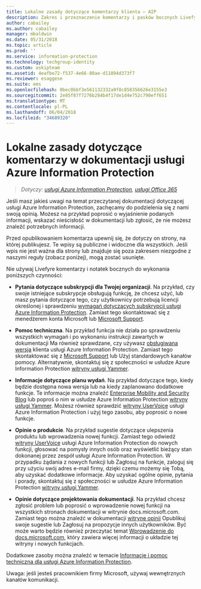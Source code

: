```yaml
---
title: Lokalne zasady dotyczące komentarzy klienta — AIP
description: Zakres i przeznaczenie komentarzy i pasków bocznych Livefyre dla dokumentacji usługi Azure Information Protection.
author: cabailey
ms.author: cabailey
manager: mbaldwin
ms.date: 05/31/2018
ms.topic: article
ms.prod: ''
ms.service: information-protection
ms.technology: techgroup-identity
ms.custom: askipteam
ms.assetid: 4eafbe72-f537-4e66-80ae-d11894d373f7
ms.reviewer: esaggese
ms.suite: ems
ms.openlocfilehash: 0bec0bbf3e561132332a9f8c858356626e3155e3
ms.sourcegitcommit: 2e85f87f7276b284b4f17de1d4e752c790eff651
ms.translationtype: MT
ms.contentlocale: pl-PL
ms.lasthandoff: 06/04/2018
ms.locfileid: "34689320"
---
```

# <a name="house-rules-for-comments-on-the-azure-information-protection-documentation"></a>Lokalne zasady dotyczące komentarzy w dokumentacji usługi Azure Information Protection

>*Dotyczy: [usługi Azure Information Protection](https://azure.microsoft.com/pricing/details/information-protection), [usługi Office 365](http://download.microsoft.com/download/E/C/F/ECF42E71-4EC0-48FF-AA00-577AC14D5B5C/Azure_Information_Protection_licensing_datasheet_EN-US.pdf)*

Jeśli masz jakieś uwagi na temat przeczytanej dokumentacji dotyczącej usługi Azure Information Protection, zachęcamy do podzielenia się z nami swoją opinią. Możesz na przykład poprosić o wyjaśnienie podanych informacji, wskazać nieścisłość w dokumentacji lub zgłosić, że nie możesz znaleźć potrzebnych informacji. 

Przed opublikowaniem komentarza upewnij się, że dotyczy on strony, na której publikujesz. Te wpisy są publiczne i widoczne dla wszystkich. Jeśli wpis nie jest ważna dla strony lub znajduje się poza zakresem niezgodne z naszymi reguły (zobacz poniżej), mogą zostać usunięte.
 
Nie używaj Livefyre komentarzy i notatek bocznych do wykonania poniższych czynności:
 
- **Pytania dotyczące subskrypcji dla Twojej organizacji**. Na przykład, czy swoje istniejące subskrypcje obsługują funkcję, że chcesz użyć, lub masz pytania dotyczące tego, czy użytkownicy potrzebują licencji określonej i sprawdzeniu [wymagań dotyczących subskrypcji usługi Azure Information Protection](./get-started/requirements.md#subscription-for-azure-information-protection). Zamiast tego skontaktować się z menedżerem konta Microsoft lub [Microsoft Support](./get-started/information-support.md#to-contact-microsoft-support).
    
- **Pomoc techniczna**. Na przykład funkcja nie działa po sprawdzeniu wszystkich wymagań i po wykonaniu instrukcji zawartych w dokumentacji Ma również sprawdzane, czy używasz [obsługiwana wersja](./rms-client/client-version-release-history.md#servicing-information-and-timelines) klienta usługi Azure Information Protection. Zamiast tego skontaktować się z [Microsoft Support](./get-started/information-support.md#to-contact-microsoft-support) lub Użyj standardowych kanałów pomocy. Alternatywnie, skontaktuj się z społeczności w usłudze Azure Information Protection [witryny usługi Yammer](https://www.yammer.com/AskIPTeam).

- **Informacje dotyczące planu wydań**. Na przykład dotyczące tego, kiedy będzie dostępna nowa wersja lub na kiedy zaplanowano dodatkowe funkcje. Te informacje można znaleźć [Enterprise Mobility and Security Blog](https://cloudblogs.microsoft.com/enterprisemobility/?product=azure-information-protection,azure-rights-management-services) lub poproś o nim w usłudze Azure Information Protection [witryny usługi Yammer](https://www.yammer.com/AskIPTeam). Możesz również sprawdzić [witryny UserVoice](https://msip.uservoice.com) usługi Azure Information Protection i użyj tego zasobu, aby poprosić o nowe funkcje.

- **Opinie o produkcie**. Na przykład sugestie dotyczące ulepszenia produktu lub wprowadzenia nowej funkcji. Zamiast tego odwiedź [witryny UserVoice](https://msip.uservoice.com) usługi Azure Information Protection do nowych funkcji, głosować na pomysły innych osób oraz wyświetlić bieżący stan dokonanej przez zespół usługi Azure Information Protection. W przypadku żądania z nowych funkcji lub Zagłosuj na funkcje, zaloguj się przy użyciu swój adres e-mail firmy, dzięki czemu możemy się Tobą, aby uzyskać dodatkowe informacje. Aby uzyskać ogólne opinie, pytania i porady, skontaktuj się z społeczności w usłudze Azure Information Protection [witryny usługi Yammer](https://www.yammer.com/AskIPTeam). 

- **Opinie dotyczące projektowania dokumentacji**. Na przykład chcesz zgłosić problem lub poprosić o wprowadzenie nowej funkcji na wszystkich stronach dokumentacji w witrynie docs.microsoft.com. Zamiast tego można znaleźć w dokumentacji [witrynę opinii](https://msdocs.uservoice.com/forums/364242-general-site-feedback) Opublikuj swoje sugestie lub Zagłosuj na propozycje innych użytkowników. Być może warto będzie również przeczytać temat [Wprowadzenie do docs.microsoft.com](/teamblog/introducing-docs-microsoft-com/), który zawiera więcej informacji o układzie tej witryny i nowych funkcjach.

Dodatkowe zasoby można znaleźć w temacie [Informacje i pomoc techniczna dla usługi Azure Information Protection](./get-started/information-support.md). 

Uwaga: jeśli jesteś pracownikiem firmy Microsoft, używaj wewnętrznych kanałów komunikacji.

